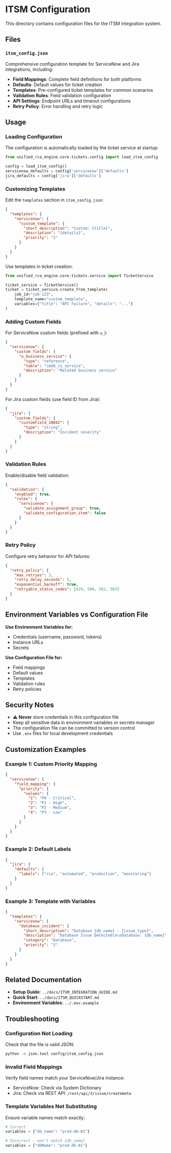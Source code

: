 # ITSM Configuration

This directory contains configuration files for the ITSM integration system.

## Files

### `itsm_config.json`

Comprehensive configuration template for ServiceNow and Jira integrations, including:

- **Field Mappings**: Complete field definitions for both platforms
- **Defaults**: Default values for ticket creation
- **Templates**: Pre-configured ticket templates for common scenarios
- **Validation Rules**: Field validation configuration
- **API Settings**: Endpoint URLs and timeout configurations
- **Retry Policy**: Error handling and retry logic

## Usage

### Loading Configuration

The configuration is automatically loaded by the ticket service at startup:

```python
from unified_rca_engine.core.tickets.config import load_itsm_config

config = load_itsm_config()
servicenow_defaults = config['servicenow']['defaults']
jira_defaults = config['jira']['defaults']
```

### Customizing Templates

Edit the `templates` section in `itsm_config.json`:

```json
{
  "templates": {
    "servicenow": {
      "custom_template": {
        "short_description": "Custom: {title}",
        "description": "{details}",
        "priority": "2"
      }
    }
  }
}
```

Use templates in ticket creation:

```python
from unified_rca_engine.core.tickets.service import TicketService

ticket_service = TicketService()
ticket = ticket_service.create_from_template(
    job_id="job-123",
    template_name="custom_template",
    variables={"title": "API Failure", "details": "..."}
)
```

### Adding Custom Fields

For ServiceNow custom fields (prefixed with `u_`):

```json
{
  "servicenow": {
    "custom_fields": {
      "u_business_service": {
        "type": "reference",
        "table": "cmdb_ci_service",
        "description": "Related business service"
      }
    }
  }
}
```

For Jira custom fields (use field ID from Jira):

```json
{
  "jira": {
    "custom_fields": {
      "customfield_10042": {
        "type": "string",
        "description": "Incident severity"
      }
    }
  }
}
```

### Validation Rules

Enable/disable field validation:

```json
{
  "validation": {
    "enabled": true,
    "rules": {
      "servicenow": {
        "validate_assignment_group": true,
        "validate_configuration_item": false
      }
    }
  }
}
```

### Retry Policy

Configure retry behavior for API failures:

```json
{
  "retry_policy": {
    "max_retries": 3,
    "retry_delay_seconds": 5,
    "exponential_backoff": true,
    "retryable_status_codes": [429, 500, 502, 503]
  }
}
```

## Environment Variables vs Configuration File

**Use Environment Variables for:**
- Credentials (username, password, tokens)
- Instance URLs
- Secrets

**Use Configuration File for:**
- Field mappings
- Default values
- Templates
- Validation rules
- Retry policies

## Security Notes

- ⚠️ **Never** store credentials in this configuration file
- Keep all sensitive data in environment variables or secrets manager
- The configuration file can be committed to version control
- Use `.env` files for local development credentials

## Customization Examples

### Example 1: Custom Priority Mapping

```json
{
  "servicenow": {
    "field_mapping": {
      "priority": {
        "values": {
          "1": "P0 - Critical",
          "2": "P1 - High", 
          "3": "P2 - Medium",
          "4": "P3 - Low"
        }
      }
    }
  }
}
```

### Example 2: Default Labels

```json
{
  "jira": {
    "defaults": {
      "labels": ["rca", "automated", "production", "monitoring"]
    }
  }
}
```

### Example 3: Template with Variables

```json
{
  "templates": {
    "servicenow": {
      "database_incident": {
        "short_description": "Database {db_name} - {issue_type}",
        "description": "Database Issue Detected\n\nDatabase: {db_name}\nHost: {db_host}\nIssue: {issue_type}\nMetrics:\n{metrics}\n\nAutomated RCA Job: {job_id}",
        "category": "Database",
        "priority": "2"
      }
    }
  }
}
```

## Related Documentation

- **Setup Guide**: `../docs/ITSM_INTEGRATION_GUIDE.md`
- **Quick Start**: `../docs/ITSM_QUICKSTART.md`
- **Environment Variables**: `../.env.example`

## Troubleshooting

### Configuration Not Loading

Check that the file is valid JSON:
```bash
python -m json.tool config/itsm_config.json
```

### Invalid Field Mappings

Verify field names match your ServiceNow/Jira instance:
- ServiceNow: Check via System Dictionary
- Jira: Check via REST API: `/rest/api/3/issue/createmeta`

### Template Variables Not Substituting

Ensure variable names match exactly:
```python
# Correct
variables = {"db_name": "prod-db-01"}

# Incorrect - won't match {db_name}
variables = {"dbName": "prod-db-01"}
```
